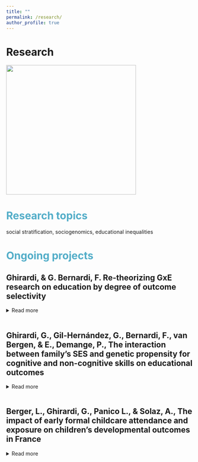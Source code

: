```yaml
---
title: ""
permalink: /research/
author_profile: true
---
```

Research
=====

<img src="http://gaiaghirardi.github.io/images/re.jpeg" width="350" />

# <span style="color:#52adc8"> Research topics </span>

social stratification, sociogenomics, educational inequalities

# <span style="color:#52adc8"> Ongoing projects </span>

## Ghirardi, & G. Bernardi, F. Re-theorizing GxE research on education by degree of outcome selectivity
<details>
<summary>Read more</summary>
In the field of sociogenomics, there is a growing body of studies that focus on whether and how the genetic effect (i.e., G) on educational attainment is moderated by socio-economic status of the family of origin (i.e., SES). Does the genetic propensity for education matter more for the final educational attainment of high or low-SES students? The results of studies that address this question are mixed and inconclusive. We contribute to this literature by introducing the notion of educational outcome selectivity. We argue that we observe different patterns in the GxSES interaction depending on the selectivity of the educational outcome considered. We expand previous research that has been mainly guided by the Scarr-Rowe hypothesis, building on theories of compensatory and boosting advantage from social stratification research. These theories stress the role of family resources and parental aspirations to avoid downward social mobility in moderating the effect of an adverse or favorable previous event for a later outcome. Using three data sources from the US, such as the National Longitudinal Study of Adolescent to Adult Health (Add Health), the Health and Retirement Study (HRS), and the Wisconsin Longitudinal Study (WLS), we perform both a within and between-family analysis. Particularly, we investigate outcomes characterized by different levels of selectivity: high school completion, college enrollment, college completion, graduate school completion, and PhD or post-baccalaureate professional education. Our results are largely in line with the hypotheses that patterns of compensatory advantage are expected in the case of non-selective outcomes, such as high school completion, while patterns of boosting advantage are to be found in the case of selective outcomes, such as graduate school completion. We caution, however, that although this is the best we can do at the current stage of the social science genetic field, further studies may arrive at different conclusions when new methods and tools to control for biases in the GxE study will be developed.
</details>
<br>

##  Ghirardi, G., Gil-Hernández, G., Bernardi, F., van Bergen, & E., Demange, P., The interaction between family’s SES and genetic propensity for cognitive and non-cognitive skills on educational outcomes
<details>
<summary>Read more</summary>
The persistent transmission of educational (dis)advantages over generations is well-documented in social stratification research, but we know less about specific mechanisms. Drawing from rational action theories, the compensatory advantage mechanism predicts that negative traits or events for educational achievement—i.e., low birth weight or endowments—are not or little consequential for advantaged children compared with disadvantaged peers. However, with mixed findings, previous evidence on compensatory patterns for early-life unfortunate events or traits is scarce, mainly when applied to genetic endowments for educational attainment. This article tests whether high-SES families compensate for bad luck in the genetic lottery for educational achievement. Using data from a genotyped sample of twins and siblings from the Netherlands Twin Register (NTR), we build polygenic indexes (PGI) for cognitive and non-cognitive skills, and we regress different educational outcomes—grades in primary education (mathematics and reading at age 7 and 10), test scores (CITO), track choice and educational attainment—on both PGS stratifying by parental SES. We combine a between- and within-family design to account for different sources of confounding and test complementary compensatory mechanisms. Preliminary results for the between family analysis show that PGI for cognitive skills is less predictive of test score, track choice, educational attainment for high-SES children by suggesting a compensatory advantaged mechanism in play. Similarly, we find compensation for track choice, educational attainment and boosting for grades in mathematics at age 7. The within family analysis confirms a compensation effect for low PGI for cognitive skills in test score, track choice and grade in mathematics at age 10 and a boosting effect for PGI for non-cognitive skills in reading at age 7
</details>
<br>

##  Berger, L., Ghirardi, G., Panico L., & Solaz, A., The impact of early formal childcare attendance and exposure on children’s developmental outcomes in France
<details>
<summary>Read more</summary>
The importance of early childhood education and care (ECEC) for fostering children’s development and reducing early inequalities is widely recognized by previous studies. However, much of this evidence refers to pre-school (i.e., to 3-to 5-year-olds), and mainly stems from randomized evaluations of small-scale intensive programs based in the United States and other English-speaking countries. This study thus examines the impact of ECEC under the age of 3 on children’s development and its role in tackling the early social inequality in such outcomes in France. We ask whether attending ECEC at age 2 has a positive (or negative) impact on children’s developmental outcomes and if the role of ECEC on child development is different according to the family’s socio-economic status (SES). We address these questions, using the Étude Longitudinale Français depuis l’Enfance (Elfe), and ordinary least squares (OLS) models with inverse probability weight (IPW) to account for confounding bias possibly arising from selection into care arrangements. Our findings show that ECEC attendance positively affects children’s development and that disadvantaged children benefit more in children’s global development from attending ECEC. These results suggest that ECEC institutions may be an effective tool to reduce social inequalities in some, but not all, early child developmental outcomes.
</details>
<br>

